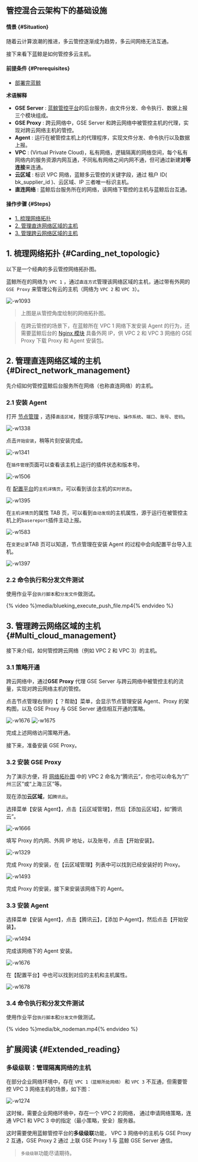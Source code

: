 管控混合云架构下的基础设施
---

#### 情景 {#Situation}
随着云计算浪潮的推进，多云管控逐渐成为趋势，多云间网络无法互通。

接下来看下蓝鲸是如何管控多云主机。

#### 前提条件 {#Prerequisites}

- [部署完蓝鲸](https://docs.bk.tencent.com/bkce_install_guide/)

**术语解释**

 - **GSE Server** : [蓝鲸管控平台](https://docs.bk.tencent.com/gse/)的后台服务，由文件分发、命令执行、数据上报三个模块组成。
 - **GSE Proxy** : 跨云网络中，GSE Server 和跨云网络中被管控主机的代理，实现对跨云网络主机的管控。
 - **Agent** : 运行在被管控主机上的代理程序，实现文件分发、命令执行以及数据上报。 
 - **VPC** : (Virtual Private Cloud)，私有网络，逻辑隔离的网络空间，每个私有网络内的服务资源内网互通，不同私有网络之间内网不通，但可通过新建**对等连接**来连通。
 - **云区域** : 标识 VPC 网络，蓝鲸多云管控的关键字段，通过 租户 ID( bk_supplier_id )、云区域、IP 三者唯一标识主机。
 - **直连网络** : 蓝鲸后台服务所在的网络，该网络下管控的主机与蓝鲸后台互通。
 
#### 操作步骤 {#Steps}

- [1. 梳理网络拓扑](#Carding_net_topologic)
- [2. 管理直连网络区域的主机](#Direct_network_management)
- [3. 管理跨云网络区域的主机](#Multi_cloud_management)

## 1. 梳理网络拓扑 {#Carding_net_topologic}

以下是一个经典的多云管控网络拓扑图。

蓝鲸所在的网络为 `VPC 1` ，通过`直连方式`管理该网络区域的主机，通过带有外网的 `GSE Proxy` 来管理公有云的主机（网络为 `VPC 2` 和 `VPC 3`）。

![-w1093](media/15658731519358.jpg)

> 上图是从管控角度绘制的网络拓扑图。

> 在跨云管控的场景下，在蓝鲸所在 VPC 1 网络下发安装 Agent 的行为，还需要蓝鲸后台的 [Nginx 模块](https://docs.bk.tencent.com/bkce_install_guide/setup/get_ready.html#installconfig) 具备外网 IP，供 VPC 2 和 VPC 3 网络的 GSE Proxy 下载 Proxy 和 Agent 安装包。 


## 2. 管理直连网络区域的主机 {#Direct_network_management}
先介绍如何管控蓝鲸后台服务所在网络（也称直连网络）的主机。
### 2.1 安装 Agent
打开 [节点管理](https://docs.bk.tencent.com/bk_nodeman/) ，选择`直连区域`，按提示填写`IP地址`、`操作系统`、`端口`、`账号`、`密码`。

![-w1338](media/15644828249316.jpg)

点击`开始安装`，稍等片刻安装完成。

![-w1341](media/15644828965485.jpg)

在`插件管理`页面可以查看该主机上运行的插件状态和版本号。

![-w1506](media/15644866467462.jpg)

在 [配置平台](https://docs.bk.tencent.com/product_white_paper/cmdb/)的`主机详情页`，可以看到该台主机的`实时状态`。

![-w1395](media/15644830563012.jpg)

在`主机详情页`的属性 TAB 页，可以看到`自动发现`的主机属性，源于运行在被管控主机上的`basereport`插件主动上报。

![-w1583](media/15644831112494.jpg)

在`变更记录`TAB 页可以知道，节点管理在安装 Agent 的过程中会向配置平台导入主机。

![-w1397](media/15644830879910.jpg)

### 2.2 命令执行和分发文件测试

使用作业平台`执行脚本`和`分发文件`做测试。

{% video %}media/blueking_execute_push_file.mp4{% endvideo %}

## 3. 管理跨云网络区域的主机 {#Multi_cloud_management}
接下来介绍，如何管控跨云网络（例如 VPC 2 和 VPC 3）的主机。

### 3.1 策略开通

跨云网络中，通过**GSE Proxy** 代理 GSE Server 与跨云网络中被管控主机的流量，实现对跨云网络主机的管控。

点击节点管理右侧的【 ？帮助】菜单，会显示节点管理安装 Agent、Proxy 的架构图，以及 GSE Proxy 与 GSE Server 通信相互开通的策略。

![-w1676](media/15659228204608.jpg)
![-w1675](media/15659228393010.jpg)

完成上述网络访问策略开通。

接下来，准备安装 GSE Proxy。

### 3.2 安装 GSE Proxy

为了演示方便，将 [网络拓扑图](#Carding_net_topologic) 中的 VPC 2 命名为“腾讯云”，你也可以命名为“广州三区”或“上海三区”等。

现在添加**云区域**，如`腾讯云`。 

选择菜单【安装 Agent】，点击【云区域管理】，然后【添加云区域】，如“腾讯云”。

![-w1666](media/15659237466295.jpg)

填写 Proxy 的内网、外网 IP 地址，以及账号，点击【开始安装】。

![-w1329](media/15644871367752.jpg)

完成 Proxy 的安装，在【云区域管理】列表中可以找到已经安装好的 Proxy。

![-w1493](media/15646466711340.jpg)

完成 Proxy 的安装，接下来安装该网络下的 Agent。

### 3.3 安装 Agent

选择菜单【安装 Agent】，点击【腾讯云】，【添加 P-Agent】，然后点击【开始安装】。

![-w1494](media/15646466260902.jpg)

完成该网络下的 Agent 安装。

![-w1676](media/15653223254775.jpg)

在【配置平台】中也可以找到对应的主机和主机属性。

![-w1678](media/15659268976255.jpg)



### 3.4 命令执行和分发文件测试

使用作业平台`执行脚本`和`分发文件`做测试。

{% video %}media/bk_nodeman.mp4{% endvideo %}
 

## 扩展阅读 {#Extended_reading}
### 多级级联：管理隔离网络的主机

在部分企业网络环境中，存在 `VPC 1（蓝鲸所处网络）` 和 `VPC 3` 不互通，但需要管控 VPC 3 网络主机的场景，如下图：

![-w1274](media/15658731695414.jpg)

这时候，需要企业网络环境中，存在一个 VPC 2 的网络， 通过申请网络策略，连通 VPC1 和 VPC 3 中的指定（最小策略，安全）服务器。

这时需要使用蓝鲸管控平台的**多级级联**功能， VPC 3 网络中的主机与 GSE Proxy 2 互通，GSE Proxy 2 通过 上联 GSE Proxy 1 与 蓝鲸 GSE Server 通信。

> `多级级联`功能尽请期待。